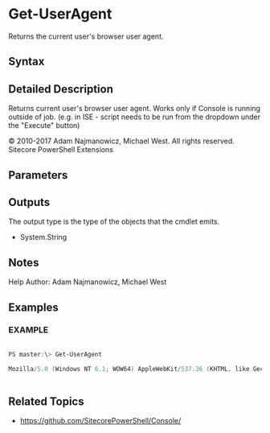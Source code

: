 # Get-UserAgent 
 
Returns the current user's browser user agent. 
 
## Syntax 
 
 
## Detailed Description 
 
Returns current user's browser user agent. Works only if Console is running outside of job. (e.g. in ISE - script needs to be run from the dropdown under the "Execute" button) 
 
© 2010-2017 Adam Najmanowicz, Michael West. All rights reserved. Sitecore PowerShell Extensions 
 
## Parameters 
 
## Outputs 
 
The output type is the type of the objects that the cmdlet emits. 
 
* System.String 
 
## Notes 
 
Help Author: Adam Najmanowicz, Michael West 
 
## Examples 
 
### EXAMPLE 
 
 
 
```powershell   
 
PS master:\> Get-UserAgent

Mozilla/5.0 (Windows NT 6.1; WOW64) AppleWebKit/537.36 (KHTML, like Gecko) Chrome/36.0.1985.125 Safari/537.36 
 
``` 
 
## Related Topics 
 
* <a href='https://github.com/SitecorePowerShell/Console/' target='_blank'>https://github.com/SitecorePowerShell/Console/</a><br/>
